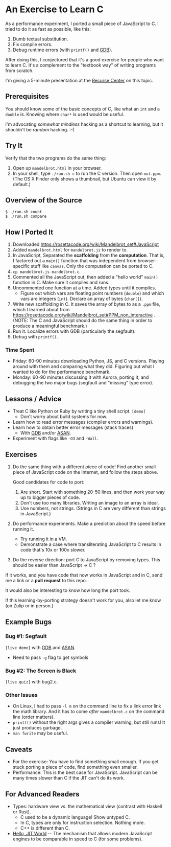 An Exercise to Learn C
======================

As a performance experiment, I ported a small piece of JavaScript to C.  I
tried to do it as fast as possible, like this:

1. Dumb textual substitution.
2. Fix compile errors.
3. Debug runtime errors (with `printf()` and [GDB][]).

After doing this, I conjectured that it's a good exercise for people who
want to learn C.  It's a complement to the "textbook way" of writing programs
from scratch.

I'm giving a 5-minute presentation at the [Recurse
Center](https://www.recurse.com/) on this topic.

## Prerequisites

You should know some of the basic concepts of C, like what an `int` and a
`double` is.  Knowing where `char*` is used would be useful.

I'm advocating *somewhat mindless* hacking as a shortcut to learning, but it
shouldn't be *random* hacking. :-)

## Try It

Verify that the two programs do the same thing:

1. Open up `mandelbrot.html` in your browser.
2. In your shell, type `./run.sh c` to run the C version.  Then open
   `out.ppm`. (The OS X Finder only shows a thumbnail, but Ubuntu can view it
   by default.)

## Overview of the Source

    $ ./run.sh count
    $ ./run.sh compare

## How I Ported It

1. Downloaded https://rosettacode.org/wiki/Mandelbrot_set#JavaScript 
2. Added `mandelbrot.html` for `mandelbrot.js` to render to.
3. In JavaScript, Separated the **scaffolding** from the **computation**.
   That is, I factored out a `main()` function that was independent from
   browser-specific stuff like `canvas`.  Only the computation can be ported
   to C.
4. `cp mandelbrot.js mandelbrot.c`.
5. Commented all the JavaScript out, then added a "hello world" `main()`
   function in C.  Make sure it compiles and runs.
6. Uncommented one function at a time.  Added types until it compiles.
   - Figure out which vars are floating point numbers (`double`) and which
     vars are integers (`int`).  Declare an array of bytes (`char[]`).
7. Write new scaffolding in C.  It saves the array of bytes to as a `.ppm`
   file, which I learned about from
   https://rosettacode.org/wiki/Mandelbrot_set#PPM_non_interactive .  (NOTE:
   The C and JavaScript should do the same thing in order to produce a
   meaningful benchmark.)
8. Run it.  Localize errors with GDB (particularly the segfault).
9. Debug with `printf()`.

### Time Spent

- Friday: 60-90 minutes downloading Python, JS, and C versions.  Playing
  around with them and comparing what they did.  Figuring out what I wanted to
  do for the performance benchmark.
- Monday: 60-90 minutes discussing it with Aurora, porting it, and debugging
  the two major bugs (segfault and "missing" type error).

## Lessons / Advice

- Treat C like Python or Ruby by writing a tiny shell script.  `[demo]`
  - Don't worry about build systems for now.
- Learn how to read error messages (compiler errors and warnings).
- Learn how to obtain better error messages (stack traces)
  - With [GDB][] and/or [ASAN][].
- Experiment with flags like `-O3` and `-Wall`.

## Exercises

1. Do the same thing with a different piece of code!  Find another small piece
   of JavaScript code on the Internet, and follow the steps above.
   
   Good candidates for code to port:

   1. Are short.  Start with something 20-50 lines, and then work your way up
      to bigger pieces of code.
   1. Don't use too many libraries.  Writing an image to an array is ideal.
   1. Use numbers, not strings.  (Strings in C are very different than strings
     in JavaScript.)

2. Do performance experiments.  Make a prediction about the speed before
   running it.
   - Try running it in a VM.
   - Demonstrate a case where transliterating JavaScript to C results in code
     that's 10x or 100x slower.

3. Do the reverse direction: port C to JavaScript by removing types.  This
   should be easier than JavaScript -> C ?

If it works, and you have code that now works in JavaScript and in C, send me
a link or a **pull request** to this repo.
   
It would also be interesting to know how long the port took.

If this learning-by-porting strategy doesn't work for you, also let me know
(on Zulip or in person.)

## Example Bugs

### Bug #1: Segfault

`[live demo]` with [GDB][] and [ASAN][].

- Need to pass `-g` flag to get symbols

### Bug #2: The Screen is Black

`[live quiz]` with bug2.c.

### Other Issues

- On Linux, I had to pass `-l m` on the command line to fix a link error link
  the math library.  And it has to come *after* `mandelbrot.c` on the command
  line (order matters).
- `printf()` without the right args gives a compiler warning, but still runs!
  It just produces garbage.
- `man fwrite` may be useful.

## Caveats

- For the exercise: You have to find something small enough.  If you get stuck
  porting a piece of code, find something even smaller.
- Performance: This is the best case for JavaScript.  JavaScript can be many
  times slower than C if the JIT can't do its work.

## For Advanced Readers

- Types: hardware view vs. the mathematical view (contrast with Haskell or
  Rust).
  - C used to be a dynamic language! Show untyped C.
  - In C, types are only for instruction selection.  Nothing more.
  - C++ is different than C.
- [Hello, JIT
  World](http://blog.reverberate.org/2012/12/hello-jit-world-joy-of-simple-jits.html)
  -- The mechanism that allows modern JavaScript engines to be comparable in
  speed to C (for some problems).

[GDB]: https://beej.us/guide/bggdb/

[ASAN]: https://github.com/google/sanitizers/wiki/AddressSanitizer
